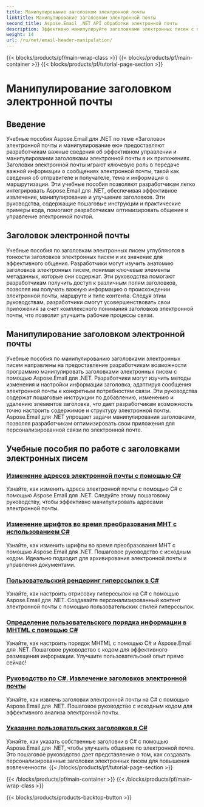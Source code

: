 ```yaml
---
title: Манипулирование заголовком электронной почты
linktitle: Манипулирование заголовком электронной почты
second_title: Aspose.Email .NET API обработки электронной почты
description: Эффективно манипулируйте заголовками электронных писем с помощью учебных пособий Aspose.Email для .NET. Научитесь извлекать, изменять и персонализировать заголовки для улучшения коммуникации.
weight: 14
url: /ru/net/email-header-manipulation/
---
```


{{< blocks/products/pf/main-wrap-class >}}
{{< blocks/products/pf/main-container >}}
{{< blocks/products/pf/tutorial-page-section >}}

# Манипулирование заголовком электронной почты


## Введение

Учебные пособия Aspose.Email для .NET по теме «Заголовок электронной почты и манипулирование ею» предоставляют разработчикам важные сведения об эффективном управлении и манипулировании заголовками электронной почты в их приложениях. Заголовки электронной почты играют ключевую роль в передаче важной информации о сообщениях электронной почты, такой как сведения об отправителе и получателе, тема и информация о маршрутизации. Эти учебные пособия позволяют разработчикам легко интегрировать Aspose.Email для .NET, обеспечивая эффективное извлечение, манипулирование и улучшение заголовков. Эти руководства, содержащие пошаговые инструкции и практические примеры кода, помогают разработчикам оптимизировать общение и управление электронной почтой.

## Заголовок электронной почты

Учебные пособия по заголовкам электронных писем углубляются в тонкости заголовков электронных писем и их значение для эффективного общения. Разработчики могут изучить анатомию заголовков электронных писем, понимая ключевые элементы метаданных, которые они содержат. Эти руководства помогают разработчикам получить доступ к различным полям заголовков, позволяя им получать важную информацию о происхождении электронной почты, маршруте и типе контента. Следуя этим руководствам, разработчики смогут усовершенствовать свои приложения за счет комплексного понимания заголовков электронной почты, что позволит улучшить рабочие процессы связи.

## Манипулирование заголовком электронной почты

Учебные пособия по манипулированию заголовками электронных писем направлены на предоставление разработчикам возможности программно манипулировать заголовками электронных писем с помощью Aspose.Email для .NET. Разработчики могут изучить методы изменения и настройки информации заголовка, адаптируя сообщения электронной почты к конкретным потребностям связи. Эти руководства содержат пошаговые инструкции по добавлению, изменению и удалению элементов заголовка, что дает разработчикам возможность точно настроить содержимое и структуру электронной почты. Aspose.Email для .NET упрощает задачи манипулирования заголовками, позволяя разработчикам оптимизировать свои приложения для персонализированной связи по электронной почте.

## Учебные пособия по работе с заголовками электронных писем
### [Изменение адресов электронной почты с помощью C#](./modifying-email-addresses-with-csharp/)
Узнайте, как изменить адреса электронной почты с помощью C# с помощью Aspose.Email для .NET. Следуйте этому пошаговому руководству, чтобы эффективно манипулировать адресами электронной почты.
### [Изменение шрифтов во время преобразования MHT с использованием C#](./changing-fonts-during-mht-conversion-using-csharp/)
Узнайте, как изменить шрифты во время преобразования MHT с помощью Aspose.Email для .NET. Пошаговое руководство с исходным кодом. Идеально подходит для архивирования электронной почты и управления документами.
### [ Пользовательский рендеринг гиперссылок в C#](./custom-hyperlink-rendering-in-csharp/)
Узнайте, как настроить отрисовку гиперссылок на C# с помощью Aspose.Email для .NET. Создавайте персонализированный контент электронной почты с помощью пользовательских стилей гиперссылок.
### [Определение пользовательского порядка информации в MHTML с помощью C#](./defining-custom-order-of-information-in-mhtml-with-csharp/)
Узнайте, как настроить порядок MHTML с помощью C# и Aspose.Email для .NET. Пошаговое руководство с кодом для эффективного размещения информации. Улучшите пользовательский опыт прямо сейчас!
### [Руководство по C#. Извлечение заголовков электронной почты](./csharp-guide-extracting-email-headers/)
Узнайте, как извлечь заголовки электронной почты на C# с помощью Aspose.Email для .NET. Пошаговое руководство с исходным кодом для эффективного анализа электронной почты. 
### [Указание пользовательских заголовков в C#](./specifying-custom-headers-in-csharp/)
Узнайте, как указать собственные заголовки в C# с помощью Aspose.Email для .NET, чтобы улучшить общение по электронной почте. Это пошаговое руководство дает представление о том, как создавать персонализированные заголовки электронных писем для повышения вовлеченности.
{{< /blocks/products/pf/tutorial-page-section >}}

{{< /blocks/products/pf/main-container >}}
{{< /blocks/products/pf/main-wrap-class >}}

{{< blocks/products/products-backtop-button >}}
